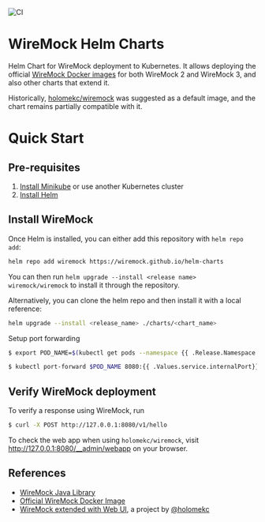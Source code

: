 ![CI](https://github.com/wiremock/helm-charts/actions/workflows/ci.yaml/badge.svg)

# WireMock Helm Charts

Helm Chart for WireMock deployment to Kubernetes.
It allows deploying the official [WireMock Docker images](https://github.com/wiremock/wiremock-docker) for both WireMock 2 and WireMock 3,
and also other charts that extend it.

Historically, [holomekc/wiremock](https://github.com/holomekc/wiremock) was suggested as a default image,
and the chart remains partially compatible with it.

# Quick Start

## Pre-requisites

1. [Install Minikube](https://kubernetes.io/docs/tasks/tools/install-minikube/) or use another Kubernetes cluster
2. [Install Helm](https://helm.sh/docs/intro/install/)

## Install WireMock

Once Helm is installed, you can either add this repository with `helm repo add`:

```bash
helm repo add wiremock https://wiremock.github.io/helm-charts
```

You can then run `helm upgrade --install <release name> wiremock/wiremock` to install it through the repository.

Alternatively, you can clone the helm repo and then install it with a local reference:

```bash
helm upgrade --install <release_name> ./charts/<chart_name>
```

Setup port forwarding

```bash
$ export POD_NAME=$(kubectl get pods --namespace {{ .Release.Namespace }} -l "app.kubernetes.io/name={{ include "wiremock.name" . }},app.kubernetes.io/instance={{ .Release.Name }}" -o jsonpath="{.items[0].metadata.name}")

$ kubectl port-forward $POD_NAME 8080:{{ .Values.service.internalPort}}
```

## Verify WireMock deployment

To verify a response using WireMock, run

```bash
$ curl -X POST http://127.0.0.1:8080/v1/hello
```

To check the web app when using `holomekc/wiremock`, visit http://127.0.0.1:8080/__admin/webapp on your browser.
    
## References

- [WireMock Java Library](https://github.com/tomakehurst/wiremock)
- [Official WireMock Docker Image](https://github.com/wiremock/wiremock-docker)
- [WireMock extended with Web UI](https://github.com/holomekc/wiremock), a project by [@holomekc](https://github.com/holomekc)
